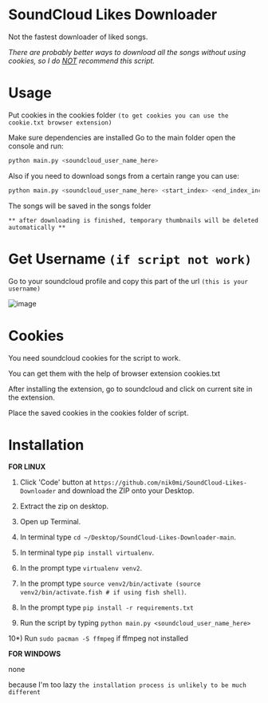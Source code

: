 # SoundCloud Likes Downloader

Not the fastest downloader of liked songs.

*There are probably better ways to download all the songs without using cookies, so I do <ins>NOT</ins> recommend this script.*

# Usage

Put cookies in the cookies folder `(to get cookies you can use the cookie.txt browser extension)`

Make sure dependencies are installed
Go to the main folder open the console and run:
```bash
python main.py <soundcloud_user_name_here>
```
Also if you need to download songs from a certain range you can use:
```bash
python main.py <soundcloud_user_name_here> <start_index> <end_index_inclusive>
```

The songs will be saved in the songs folder

`** after downloading is finished, temporary thumbnails will be deleted automatically **`

# Get Username `(if script not work)`

Go to your soundcloud profile and copy this part of the url `(this is your username)`

![image](https://github.com/user-attachments/assets/53cf9367-9f46-462d-9d10-af8302aae86c)


# Cookies

You need soundcloud cookies for the script to work. 

You can get them with the help of browser extension cookies.txt

After installing the extension, go to soundcloud and click on current site in the extension.

Place the saved cookies in the cookies folder of script.

# Installation

**FOR LINUX**

1) Click 'Code' button at `https://github.com/nik0mi/SoundCloud-Likes-Downloader` and download the ZIP onto your Desktop.

2) Extract the zip on desktop.

3) Open up Terminal.

4) In terminal type `cd ~/Desktop/SoundCloud-Likes-Downloader-main`.

5) In terminal type `pip install virtualenv`.

6) In the prompt type `virtualenv venv2`.

7) In the prompt type `source venv2/bin/activate (source venv2/bin/activate.fish # if using fish shell)`.

8) In the prompt type `pip install -r requirements.txt`

9) Run the script by typing `python main.py <soundcloud_user_name_here>`

10*) Run `sudo pacman -S ffmpeg` if ffmpeg not installed 

**FOR WINDOWS**

none

because I'm too lazy
`the installation process is unlikely to be much different`
